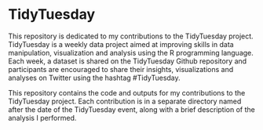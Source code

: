 # TidyTuesday
This repository is dedicated to my contributions to the TidyTuesday project. TidyTuesday is a weekly data project aimed at improving skills in data manipulation, visualization and analysis using the R programming language. Each week, a dataset is shared on the TidyTuesday Github repository and participants are encouraged to share their insights, visualizations and analyses on Twitter using the hashtag #TidyTuesday.

This repository contains the code and outputs for my contributions to the TidyTuesday project. Each contribution is in a separate directory named after the date of the TidyTuesday event, along with a brief description of the analysis I performed.
